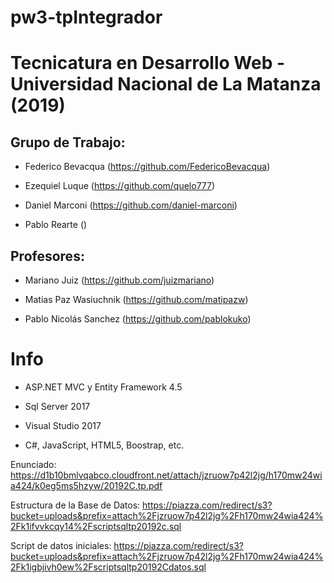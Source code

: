 # pw3-tpIntegrador

# Tecnicatura en Desarrollo Web - Universidad Nacional de La Matanza (2019)

## Grupo de Trabajo:
  * Federico Bevacqua (https://github.com/FedericoBevacqua)

  * Ezequiel Luque (https://github.com/quelo777)

  * Daniel Marconi (https://github.com/daniel-marconi)

  * Pablo Rearte ()

## Profesores:
 * Mariano Juiz (https://github.com/juizmariano)

 * Matias Paz Wasiuchnik (https://github.com/matipazw)

 * Pablo Nicolás Sanchez (https://github.com/pablokuko)

# Info

- ASP.NET MVC y Entity Framework 4.5

- Sql Server 2017

- Visual Studio 2017

- C#, JavaScript, HTML5, Boostrap, etc.

Enunciado: https://d1b10bmlvqabco.cloudfront.net/attach/jzruow7p42l2jg/h170mw24wia424/k0eg5ms5hzyw/20192C.tp.pdf


Estructura de la Base de Datos:
https://piazza.com/redirect/s3?bucket=uploads&prefix=attach%2Fjzruow7p42l2jg%2Fh170mw24wia424%2Fk1ifvvkcqy14%2Fscriptsqltp20192c.sql

Script de datos iniciales:
https://piazza.com/redirect/s3?bucket=uploads&prefix=attach%2Fjzruow7p42l2jg%2Fh170mw24wia424%2Fk1igbjivh0ew%2Fscriptsqltp20192Cdatos.sql